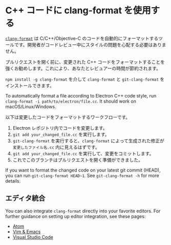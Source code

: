 # C++ コードに clang-format を使用する

[`clang-format`](http://clang.llvm.org/docs/ClangFormat.html) は C/C++/Objective-C のコードを自動的にフォーマットするツールです。開発者がコードレビュー中にスタイルの問題を心配する必要はありません。

プルリクエストを開く前に、変更された C++ コードをフォーマットすることを強くお勧めします。これにより、あなたとレビュアーの時間が節約されます。

`npm install -g clang-format` を介して `clang-format` と `git-clang-format` をインストールできます。

To automatically format a file according to Electron C++ code style, run `clang-format -i path/to/electron/file.cc`. It should work on macOS/Linux/Windows.

以下は変更したコードをフォーマットするワークフローです。

1. Electron レポジトリ内でコードを変更します。
2. `git add your_changed_file.cc` を実行します。
3. `git-clang-format` を実行すると、`clang-format` によって生成された修正が `変更したファイル名.cc` 内に見えるはずです。
4. `git add your_changed_file.cc` を実行して、変更をコミットします。
5. これでこのブランチはプルリクエストを開く準備ができました。

If you want to format the changed code on your latest git commit (HEAD), you can run `git-clang-format HEAD~1`. See `git-clang-format -h` for more details.

## エディタ統合

You can also integrate `clang-format` directly into your favorite editors. For further guidance on setting up editor integration, see these pages:

  * [Atom](https://atom.io/packages/clang-format)
  * [Vim & Emacs](http://clang.llvm.org/docs/ClangFormat.html#vim-integration)
  * [Visual Studio Code](https://marketplace.visualstudio.com/items?itemName=xaver.clang-format)
